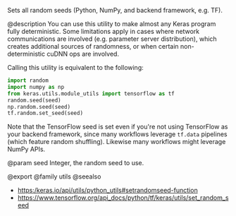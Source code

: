 Sets all random seeds (Python, NumPy, and backend framework, e.g. TF).

@description
You can use this utility to make almost any Keras program fully
deterministic. Some limitations apply in cases where network communications
are involved (e.g. parameter server distribution), which creates additional
sources of randomness, or when certain non-deterministic cuDNN ops are
involved.

Calling this utility is equivalent to the following:

```python
import random
import numpy as np
from keras.utils.module_utils import tensorflow as tf
random.seed(seed)
np.random.seed(seed)
tf.random.set_seed(seed)
```

Note that the TensorFlow seed is set even if you're not using TensorFlow
as your backend framework, since many workflows leverage `tf.data`
pipelines (which feature random shuffling). Likewise many workflows
might leverage NumPy APIs.

@param seed
Integer, the random seed to use.

@export
@family utils
@seealso
+ <https:/keras.io/api/utils/python_utils#setrandomseed-function>
+ <https://www.tensorflow.org/api_docs/python/tf/keras/utils/set_random_seed>
